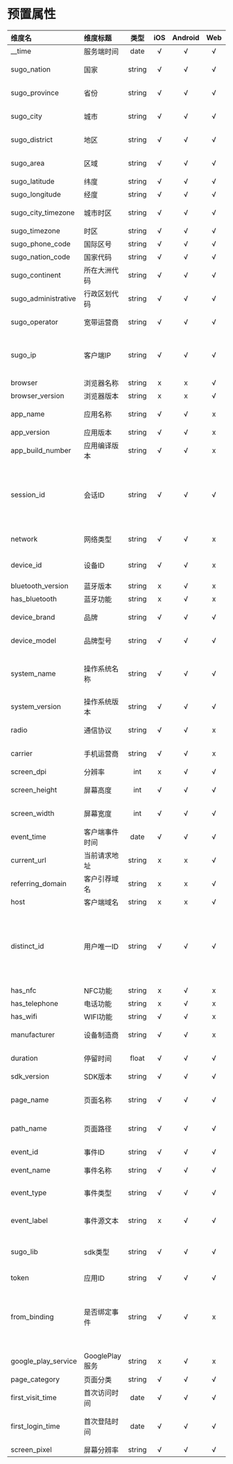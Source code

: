 # 预置属性

|维度名|维度标题|类型|iOS|Android|Web|维度描述|
|:---|:---|:---:|:---:|:---:|:---:|:---|
|__time               | 服务端时间 | date | √ | √ | √ | 服务端时间 |
|sugo_nation          | 国家 | string | √ | √ | √ | 用户所在国家(ip反解析) |
|sugo_province        | 省份 | string | √ | √ | √ | 用户所在省份(ip反解析) |
|sugo_city            | 城市 | string | √ | √ | √ | 用户所在城市(ip反解析) |
|sugo_district        | 地区 | string | √ | √ | √ | 用户所在地区(ip反解析) |
|sugo_area            | 区域 | string | √ | √ | √ | 用户所在区域(ip反解析) |
|sugo_latitude        | 纬度 | string | √ | √ | √ | 纬度(ip反解析) |
|sugo_longitude       | 经度 | string | √ | √ | √ | 经度(ip反解析) |
|sugo_city_timezone   | 城市时区 | string | √ | √ | √ | 所在时区代表城市(ip反解析) |
|sugo_timezone        | 时区 | string | √ | √ | √ | 所在时区(ip反解析) |
|sugo_phone_code      | 国际区号 | string | √ | √ | √ | 国际区号(ip反解析) |
|sugo_nation_code     | 国家代码 | string | √ | √ | √ | 国家代码(ip反解析) |
|sugo_continent       | 所在大洲代码 | string | √ | √ | √ | 所在大洲(ip反解析) |
|sugo_administrative  | 行政区划代码 | string | √ | √ | √ | 中国行政区划代码(ip反解析) |
|sugo_operator        | 宽带运营商 | string | √ | √ | √ | 用户所在运营商(ip反解析) |
|sugo_ip              | 客户端IP | string | √ | √ | √ | 客户端IP(nginx)Header的X-Real-IP，或者 remote_addr |
|browser              | 浏览器名称 | string | x | x | √ | 浏览器名称 |
|browser_version      | 浏览器版本 | string | x | x | √ | 浏览器版本 |
|app_name             | 应用名称 | string | √ | √ | x | 系统或app的系统名称（应用安装后的名字） |
|app_version          | 应用版本 | string | √ | √ | x | 系统或app的系统版本 |
|app_build_number     | 应用编译版本 | string | √ | √ | x | 应用编译版本 |
|session_id           | 会话ID | string | √ | √ | √ | 会话id（app每次打开自动生成，web每次打开浏览器自动生成，如果不关闭浏览器，一天后自动生成新的session_id） |
|network              | 网络类型 | string | √ | √ | x | 用户使用的网络类型（wifi,2g,3g,4g） |
|device_id            | 设备ID | string | √ | √ | x | Android: IMEI > mac > android_id/iOS: IDFA > IDFV |
|bluetooth_version    | 蓝牙版本 | string | x | √ | x | 用户蓝牙版本 |
|has_bluetooth        | 蓝牙功能 | string | x | √ | x | 用户是否有蓝牙 |
|device_brand         | 品牌 | string | √ | √ | √ | 用户电脑、平板、或手机牌子 |
|device_model         | 品牌型号 | string | √ | √ | √ | 用户电脑、平板、或手机型号 |
|system_name          | 操作系统名称 | string | √ | √ | √ | 客户端操作系统名称（Android，iOS, Windows, macOS 等） |
|system_version       | 操作系统版本 | string | √ | √ | √ | 客户端操作系统版本 |
|radio                | 通信协议 | string | √ | √ | x | 通信协议（gsm，cdma,sip等） |
|carrier              | 手机运营商 | string | √ | √ | x | 运营商（中国移动，中国联通等） |
|screen_dpi           | 分辨率 | int | x | √ | √ | 客户端分辨率（dpi） |
|screen_height        | 屏幕高度 | int | √ | √ | √ | 客户端屏幕高度（高度方向上像素点的个数） |
|screen_width         | 屏幕宽度 | int | √ | √ | √ | 客户端屏幕宽度（宽度方向上像素点的个数） |
|event_time           | 客户端事件时间 | date | √ | √ | √ | 客户端事件发生时间（unix毫秒数) |
|current_url          | 当前请求地址 | string | x | x | √ | 客户端当前请求地址 |
|referring_domain     | 客户引荐域名 | string | x | x | √ | 客户引荐域名（上一访问页面地址栏域名） |
|host                 | 客户端域名 | string | x | x | √ | 浏览器地址栏域名 |
|distinct_id          | 用户唯一ID | string | √ | √ | √ | web首次访问生成用户唯一id并存在cookies，清除cookies算一个新的用户，app首次打开时候会生成一个用户唯一id，重装算另一个用户 |
|has_nfc              | NFC功能 | string | x | √ | x | 是否有NFC功能 |
|has_telephone        | 电话功能 | string | x | √ | x | 是否有电话功能 |
|has_wifi             | WIFI功能 | string | √ | √ | x | 是否有wifi功能 |
|manufacturer         | 设备制造商 | string | √ | √ | x | 设备制造商（meizu，huawei等） |
|duration             | 停留时间 | float | √ | √ | √ | 页面停留时间(停留事件才有) |
|sdk_version          | SDK版本 | string | √ | √ | √ | sdk版本 |
|page_name            | 页面名称 | string | √ | √ | √ | 页面名称或窗口名称，可在可视化埋点界面设置，默认取title |
|path_name            | 页面路径 | string | √ | √ | √ | 页面路径（web取域名之后的路径） |
|event_id             | 事件ID | string | √ | √ | √ | 事件ID,可视化埋点绑定的事件才上报 |
|event_name           | 事件名称 | string | √ | √ | √ | 事件名称 |
|event_type           | 事件类型 | string | √ | √ | √ | 事件类型click、focus、submit、change |
|event_label          | 事件源文本 | string | x | √ | √ | 事件源文本（如按钮上的文字） |
|sugo_lib             | sdk类型 | string | √ | √ | √ | sdk类型: web/Objective-C/Swift/Android/Wx-mini |
|token                | 应用ID | string | √ | √ | √ | 应用ID |
|from_binding         | 是否绑定事件 | string | √ | √ | x | 是否绑定事件（null或者true）（用于区分是绑定的，还是系统自动上报的，比如浏览、启动为自动上报，绑定取值1，自动上报取值0） |
|google_play_service  | GooglePlay服务 | string | x | √ | x | 是否有GooglePlay服务 |
|page_category        | 页面分类 | string | √ | √ | √ | 页面分类 |
|first_visit_time     | 首次访问时间 | date | √ | √ | √ | 首次访问时间（用户唯一ID的首次访问时间） |
|first_login_time     | 首次登陆时间 | date | √ | √ | √ | 首次登陆时间（业务ID的首次登录时间，需要把业务ID 传给sdk） |
|screen_pixel         | 屏幕分辨率 | string | √ | √ | √ | 手机屏幕的分辨率 |